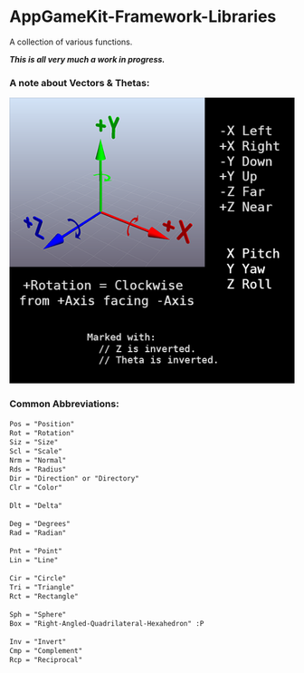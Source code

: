 # AppGameKit-Framework-Libraries
A collection of various functions.

***This is all very much a work in progress.***

### A note about Vectors & Thetas:

![Coordinate System](README_Coordinate_System.png)


### Common Abbreviations:

    Pos = "Position"
    Rot = "Rotation"
    Siz = "Size"
    Scl = "Scale"
    Nrm = "Normal"
    Rds = "Radius"
    Dir = "Direction" or "Directory"
    Clr = "Color"

    Dlt = "Delta"

    Deg = "Degrees"
    Rad = "Radian"

    Pnt = "Point"
    Lin = "Line"

    Cir = "Circle"
    Tri = "Triangle"
    Rct = "Rectangle"

    Sph = "Sphere"
    Box = "Right-Angled-Quadrilateral-Hexahedron" :P

    Inv = "Invert"
    Cmp = "Complement"
    Rcp = "Reciprocal"

